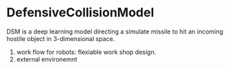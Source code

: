 # DefensiveCollisionModel
DSM is a deep learning model directing a simulate missile to hit an incoming hostile object in 3-dimensional space.

1. work flow for robots: flexiable work shop design.
2. external environemnt
